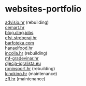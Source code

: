 # websites-portfolio
[advisio.hr](https://advisio.hr/) (rebuilding)<br/>
[cemart.hr](https://cemart.hr/)<br/>
[blog.ding.jobs](https://blog.ding.jobs/)<br/>
[efst.streberaj.hr](https://efst.streberaj.hr/)<br/>
[barfoteka.com](http://barfoteka.com/)<br/>
[hanaelfood.hr](https://hanaelfood.hr/)<br/>
[incolla.hr](https://incolla.hr/) (rebuilding)<br/>
[mf-gradevinar.hr](https://mf-gradevinar.hr/)<br/>
[djecja-igralista.eu](https://djecja-igralista.eu/)<br/>
[roninsport.hr](http://roninsport.hr/) (rebuilding)<br/>
[kinokino.hr](https://kinokino.hr/) (maintenance)<br/>
[zff.hr](https://zff.hr/) (maintenance)
